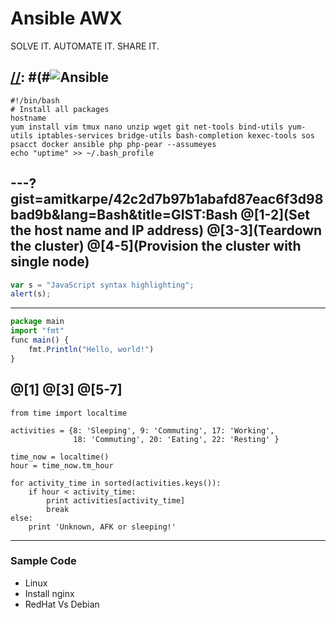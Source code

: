 # Ansible AWX

SOLVE IT. AUTOMATE IT. SHARE IT.

[//]: # (This may be the most platform independent comment)
[//]: #(#![Ansible](https://upload.wikimedia.org/wikipedia/commons/2/24/Ansible_logo.svg)
---
```shell
#!/bin/bash
# Install all packages
hostname
yum install vim tmux nano unzip wget git net-tools bind-utils yum-utils iptables-services bridge-utils bash-completion kexec-tools sos psacct docker ansible php php-pear --assumeyes
echo "uptime" >> ~/.bash_profile
```
---?gist=amitkarpe/42c2d7b97b1abafd87eac6f3d98bad9b&lang=Bash&title=GIST:Bash
@[1-2](Set the host name and IP address)
@[3-3](Teardown the cluster)
@[4-5](Provision the cluster with single node)
--
```javascript
var s = "JavaScript syntax highlighting";
alert(s);
```
---
```js
package main
import "fmt"
func main() {
    fmt.Println("Hello, world!")
}
```
@[1]
@[3]
@[5-7]
---
```
from time import localtime

activities = {8: 'Sleeping', 9: 'Commuting', 17: 'Working',
              18: 'Commuting', 20: 'Eating', 22: 'Resting' }

time_now = localtime()
hour = time_now.tm_hour

for activity_time in sorted(activities.keys()):
    if hour < activity_time:
        print activities[activity_time]
        break
else:
    print 'Unknown, AFK or sleeping!'
```
---
### Sample Code
- Linux
- Install nginx
- RedHat Vs Debian
